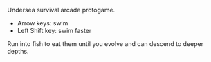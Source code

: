Undersea survival arcade protogame.

- Arrow keys: swim
- Left Shift key: swim faster

Run into fish to eat them until you evolve and can descend to deeper depths.